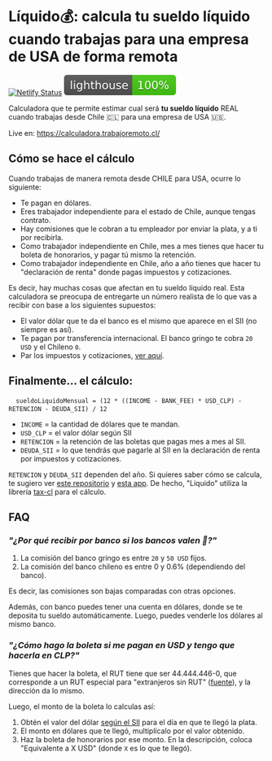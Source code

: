 # Líquido💰: calcula tu sueldo líquido cuando trabajas para una empresa de USA de forma remota

[![Netlify Status](https://api.netlify.com/api/v1/badges/7abbb2de-b167-45ae-8d03-1db8591278ce/deploy-status)](https://app.netlify.com/sites/remoto/deploys)
[![Lighthouse](lighthouse.svg)](https://github.com/muZk/liquido)

Calculadora que te permite estimar cual será **tu sueldo líquido** REAL cuando trabajas desde Chile 🇨🇱 para una empresa de USA 🇺🇸.

Live en: https://calculadora.trabajoremoto.cl/

## Cómo se hace el cálculo

Cuando trabajas de manera remota desde CHILE para USA, ocurre lo siguiente:

- Te pagan en dólares.
- Eres trabajador independiente para el estado de Chile, aunque tengas contrato.
- Hay comisiones que le cobran a tu empleador por enviar la plata, y a ti por recibirla.
- Como trabajador independiente en Chile, mes a mes tienes que hacer tu boleta de honorarios, y pagar tú mismo la retención.
- Como trabajador independiente en Chile, año a año tienes que hacer tu "declaración de renta" donde pagas impuestos y cotizaciones.

Es decir, hay muchas cosas que afectan en tu sueldo líquido real. Esta calculadora se preocupa de entregarte un número realista de lo que vas a recibir con base a los siguientes supuestos:

- El valor dólar que te da el banco es el mismo que aparece en el SII (no siempre es así).
- Te pagan por transferencia internacional. El banco gringo te cobra `20 USD` y el Chileno `0`.
- Par los impuestos y cotizaciones, [ver aquí](https://github.com/muZk/impuestos#supuestos-para-el-c%C3%A1lculo).

## Finalmente... el cálculo:

```
  sueldoLiquidoMensual = (12 * ((INCOME - BANK_FEE) * USD_CLP) - RETENCION - DEUDA_SII) / 12
```

- `INCOME` = la cantidad de dólares que te mandan.
- `USD_CLP` = el valor dólar según SII
- `RETENCION` = la retención de las boletas que pagas mes a mes al SII.
- `DEUDA_SII` = lo que tendrás que pagarle al SII en la declaración de renta por impuestos y cotizaciones.

`RETENCION` y `DEUDA_SII` dependen del año. Si quieres saber cómo se calcula, te sugiero ver [este repositorio](https://github.com/muZk/impuestos) y [esta app](https://impuestos.netlify.app/). De hecho, "Liquido" utiliza la librería [tax-cl](https://github.com/muZk/tax-cl) para el cálculo.

## FAQ

### **_"¿Por qué recibir por banco si los bancos valen 💩?"_**

1. La comisión del banco gringo es entre `20` y `50 USD` fijos.
2. La comisión del banco chileno es entre 0 y 0.6% (dependiendo del banco).

Es decir, las comisiones son bajas comparadas con otras opciones.

Además, con banco puedes tener una cuenta en dólares, donde se te deposita tu sueldo automáticamente. Luego, puedes venderle los dólares al mismo banco.

### **_"¿Cómo hago la boleta si me pagan en USD y tengo que hacerla en CLP?"_**

Tienes que hacer la boleta, el RUT tiene que ser 44.444.446-0, que corresponde a un RUT especial para "extranjeros sin RUT" ([fuente](https://www.sii.cl/preguntas_frecuentes/boleta_honorario_electr/001_120_3748.htm)), y la dirección da lo mismo.

Luego, el monto de la boleta lo calculas así:

1. Obtén el valor del dólar [según el SII](https://www.sii.cl/valores_y_fechas/dolar/dolar2021.htm) para el día en que te llegó la plata.
2. El monto en dólares que te llegó, multiplícalo por el valor obtenido.
3. Haz la boleta de honorarios por ese monto. En la descripción, coloca "Equivalente a X USD" (donde `X` es lo que te llegó).
